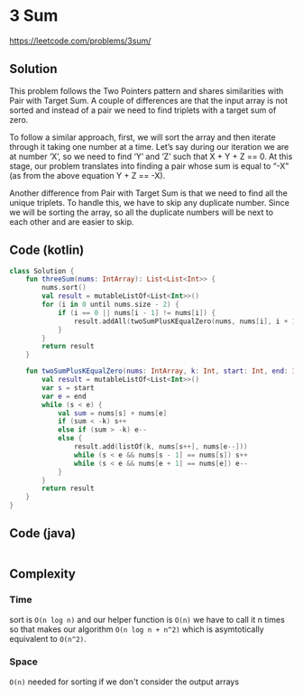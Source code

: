 # 3 Sum
https://leetcode.com/problems/3sum/
## Solution
This problem follows the Two Pointers pattern and shares similarities with Pair with Target Sum. A couple of differences are that the input array is not sorted and instead of a pair we need to find triplets with a target sum of zero.

To follow a similar approach, first, we will sort the array and then iterate through it taking one number at a time. Let’s say during our iteration we are at number ‘X’, so we need to find ‘Y’ and ‘Z’ such that X + Y + Z == 0. At this stage, our problem translates into finding a pair whose sum is equal to “-X” (as from the above equation Y + Z == -X).

Another difference from Pair with Target Sum is that we need to find all the unique triplets. To handle this, we have to skip any duplicate number. Since we will be sorting the array, so all the duplicate numbers will be next to each other and are easier to skip.
## Code (kotlin)
```kotlin
class Solution {
    fun threeSum(nums: IntArray): List<List<Int>> {
        nums.sort()
        val result = mutableListOf<List<Int>>()
        for (i in 0 until nums.size - 2) {
            if (i == 0 || nums[i - 1] != nums[i]) {
                result.addAll(twoSumPlusKEqualZero(nums, nums[i], i + 1, nums.size - 1))
            }
        }
        return result
    }

    fun twoSumPlusKEqualZero(nums: IntArray, k: Int, start: Int, end: Int): List<List<Int>> {
        val result = mutableListOf<List<Int>>()
        var s = start
        var e = end
        while (s < e) {
            val sum = nums[s] + nums[e] 
            if (sum < -k) s++
            else if (sum > -k) e--
            else {
                result.add(listOf(k, nums[s++], nums[e--]))
                while (s < e && nums[s - 1] == nums[s]) s++
                while (s < e && nums[e + 1] == nums[e]) e--
            }
        }
        return result
    }
}
```
## Code (java)
```java
```
## Complexity
### Time
sort is `O(n log n)` and our helper function is `O(n)` we have to call it n times so that makes our algorithm `O(n log n + n^2)` which is asymtotically equivalent to `O(n^2)`.
### Space
`O(n)` needed for sorting if we don't consider the output arrays
